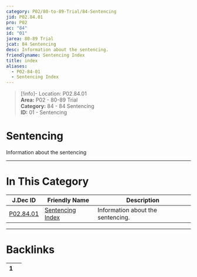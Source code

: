 ```yaml
---  
category: P02/80-to-89-Trial/84-Sentencing  
jid: P02.84.01  
pro: P02  
ac: "84"  
id: "01"  
jarea: 80-89 Trial  
jcat: 84 Sentencing  
desc: Information about the sentencing.  
friendlyname: Sentencing Index  
title: index  
aliases:  
  - P02-84-01  
  - Sentencing Index  
---  
```

>[!info]- Location: P02.84.01  
>**Area:** P02 - 80-89 Trial  
>**Category:** 84 - 84 Sentencing  
>**ID:** 01 - Sentencing  
  
# Sentencing  
  
Information about the sentencing  
   
  
  
---  
# In This Category  
  
| J.Dec ID                                                                            | Friendly Name                                                                              | Description                       |  
| ----------------------------------------------------------------------------------- | ------------------------------------------------------------------------------------------ | --------------------------------- |  
| [P02.84.01](index.md) | [Sentencing Index](index.md) | Information about the sentencing. |  
  
  
---  
# Backlinks  
<div><table class="dataview table-view-table"><thead class="table-view-thead"><tr class="table-view-tr-header"><th class="table-view-th"><span></span><span class="dataview small-text">1</span></th><th class="table-view-th"><span></span></th></tr></thead><tbody class="table-view-tbody"></tbody></table></div>